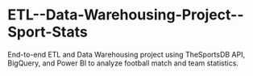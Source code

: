 # ETL--Data-Warehousing-Project--Sport-Stats
End-to-end ETL and Data Warehousing project using TheSportsDB API, BigQuery, and Power BI to analyze football match and team statistics.
